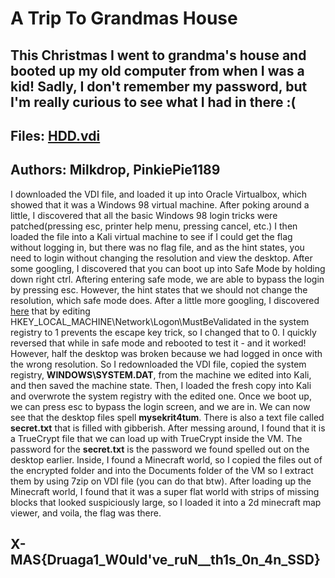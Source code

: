# A Trip To Grandmas House
## This Christmas I went to grandma's house and booted up my old computer from when I was a kid! Sadly, I don't remember my password, but I'm really curious to see what I had in there :(

## Files: [HDD.vdi](https://drive.google.com/file/d/1bpYibYykcR4EyC1lYZN7d94tWBrFATSx/view?usp=sharinghttps://drive.google.com/file/d/1bpYibYykcR4EyC1lYZN7d94tWBrFATSx/view?usp=sharingv)
## Authors: Milkdrop, PinkiePie1189
I downloaded the VDI file, and loaded it up into Oracle Virtualbox, which showed that it was a Windows 98 virtual machine. After poking around a little, I discovered that all the basic Windows 98 login tricks were patched(pressing esc, printer help menu, pressing cancel, etc.)
I then loaded the file into a Kali virtual machine to see if I could get the flag without logging in, but there was no flag file, and as the hint states, you need to login without changing the resolution and view the desktop.
After some googling, I discovered that you can boot up into Safe Mode by holding down right ctrl. Aftering entering safe mode, we are able to bypass the login by pressing esc. However, the hint states that we should not change the resolution, which safe mode does. After a little more googling, I discovered [here](https://www.techrepublic.com/article/lock-it-down-prevent-windows-98-users-from-bypassing-the-logon-screen/) that by editing HKEY_LOCAL_MACHINE\Network\Logon\MustBeValidated in the system registry to 1 prevents the escape key trick, so I changed that to 0. I quickly reversed that while in safe mode and rebooted to test it - and it worked! However, half the desktop was broken because we had logged in once with the wrong resolution. So I redownloaded the VDI file, copied the system registry, **WINDOWS\SYSTEM.DAT**, from the machine we edited into Kali, and then saved the machine state. Then, I loaded the fresh copy into Kali and overwrote the system registry with the edited one. Once we boot up, we can press esc to bypass the login screen, and we are in. We can now see that the desktop files spell **mysekrit4tum**. There is also a text file called **secret.txt** that is filled with gibberish. After messing around, I found that it is a TrueCrypt file that we can load up with TrueCrypt inside the VM. The password for the **secret.txt** is the password we found spelled out on the desktop earlier. Inside, I found a Minecraft world, so I copied the files out of the encrypted folder and into the Documents folder of the VM so I extract them by using 7zip on VDI file (you can do that btw). After loading up the Minecraft world, I found that it was a super flat world with strips of missing blocks that looked suspiciously large, so I loaded it into a 2d minecraft map viewer, and voila, the flag was there.
## X-MAS{Druaga1_W0uld've_ruN__th1s_0n_4n_SSD}
